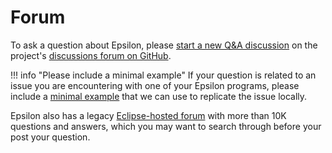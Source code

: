 # Forum

To ask a question about Epsilon, please [start a new Q&A discussion](https://github.com/eclipse/epsilon/discussions/new?category=q-a) on the project's [discussions forum on GitHub](https://github.com/eclipse/epsilon/discussions). 

!!! info "Please include a minimal example"
    If your question is related to an issue you are encountering with one of your Epsilon programs, please include a [minimal example](../articles/minimal-examples) that we can use to replicate the issue locally.

Epsilon also has a legacy [Eclipse-hosted forum](https://www.eclipse.org/forums/index.php/f/22/) with more than 10K questions and answers, which you may want to search through before your post your question.
